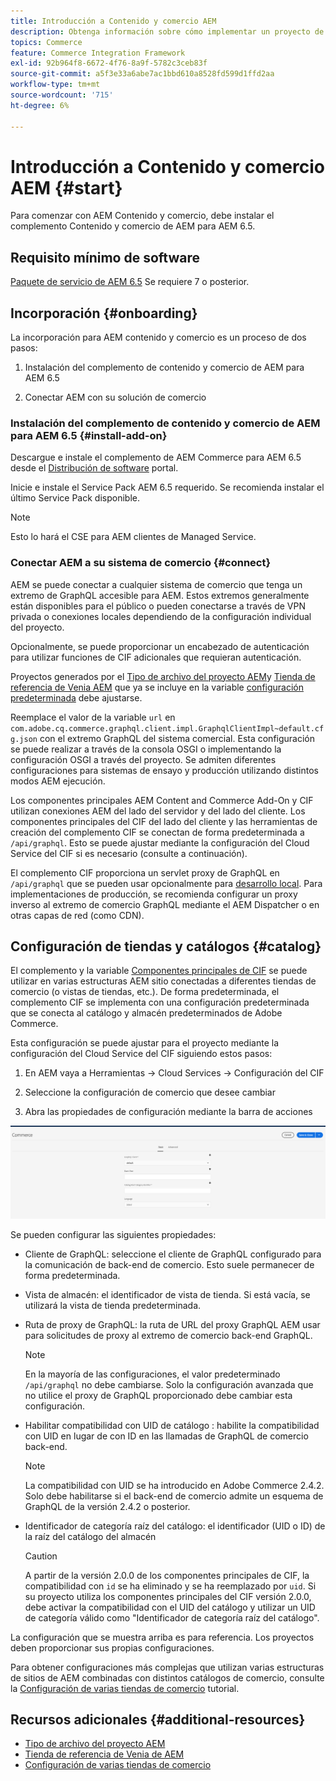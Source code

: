 ```yaml
---
title: Introducción a Contenido y comercio AEM
description: Obtenga información sobre cómo implementar un proyecto de Contenido y comercio AEM.
topics: Commerce
feature: Commerce Integration Framework
exl-id: 92b964f8-6672-4f76-8a9f-5782c3ceb83f
source-git-commit: a5f3e33a6abe7ac1bbd610a8528fd599d1ffd2aa
workflow-type: tm+mt
source-wordcount: '715'
ht-degree: 6%

---
```


# Introducción a Contenido y comercio AEM {#start}

Para comenzar con AEM Contenido y comercio, debe instalar el complemento Contenido y comercio de AEM para AEM 6.5.

## Requisito mínimo de software

[Paquete de servicio de AEM 6.5](https://experience.adobe.com/#/downloads/content/software-distribution/es/aem.html) Se requiere 7 o posterior.

## Incorporación {#onboarding}

La incorporación para AEM contenido y comercio es un proceso de dos pasos:

1. Instalación del complemento de contenido y comercio de AEM para AEM 6.5

2. Conectar AEM con su solución de comercio

### Instalación del complemento de contenido y comercio de AEM para AEM 6.5 {#install-add-on}

Descargue e instale el complemento de AEM Commerce para AEM 6.5 desde el [Distribución de software](https://experience.adobe.com/#/downloads/content/software-distribution/en/aem.html) portal.

Inicie e instale el Service Pack AEM 6.5 requerido. Se recomienda instalar el último Service Pack disponible.

>[!NOTE]
>
>Esto lo hará el CSE para AEM clientes de Managed Service.

### Conectar AEM a su sistema de comercio {#connect}

AEM se puede conectar a cualquier sistema de comercio que tenga un extremo de GraphQL accesible para AEM. Estos extremos generalmente están disponibles para el público o pueden conectarse a través de VPN privada o conexiones locales dependiendo de la configuración individual del proyecto.

Opcionalmente, se puede proporcionar un encabezado de autenticación para utilizar funciones de CIF adicionales que requieran autenticación.

Proyectos generados por el [Tipo de archivo del proyecto AEM](https://github.com/adobe/aem-project-archetype)y [Tienda de referencia de Venia AEM](https://github.com/adobe/aem-cif-guides-venia) que ya se incluye en la variable [configuración predeterminada](https://github.com/adobe/aem-cif-guides-venia/blob/main/ui.config/src/main/content/jcr_root/apps/venia/osgiconfig/config/com.adobe.cq.commerce.graphql.client.impl.GraphqlClientImpl~default.cfg.json) debe ajustarse.

Reemplace el valor de la variable `url` en `com.adobe.cq.commerce.graphql.client.impl.GraphqlClientImpl~default.cfg.json` con el extremo GraphQL del sistema comercial. Esta configuración se puede realizar a través de la consola OSGI o implementando la configuración OSGI a través del proyecto. Se admiten diferentes configuraciones para sistemas de ensayo y producción utilizando distintos modos AEM ejecución.

Los componentes principales AEM Content and Commerce Add-On y CIF utilizan conexiones AEM del lado del servidor y del lado del cliente. Los componentes principales del CIF del lado del cliente y las herramientas de creación del complemento CIF se conectan de forma predeterminada a `/api/graphql`. Esto se puede ajustar mediante la configuración del Cloud Service del CIF si es necesario (consulte a continuación).

El complemento CIF proporciona un servlet proxy de GraphQL en `/api/graphql` que se pueden usar opcionalmente para [desarrollo local](develop.md). Para implementaciones de producción, se recomienda configurar un proxy inverso al extremo de comercio GraphQL mediante el AEM Dispatcher o en otras capas de red (como CDN).

## Configuración de tiendas y catálogos {#catalog}

El complemento y la variable [Componentes principales de CIF](https://github.com/adobe/aem-core-cif-components) se puede utilizar en varias estructuras AEM sitio conectadas a diferentes tiendas de comercio (o vistas de tiendas, etc.). De forma predeterminada, el complemento CIF se implementa con una configuración predeterminada que se conecta al catálogo y almacén predeterminados de Adobe Commerce.

Esta configuración se puede ajustar para el proyecto mediante la configuración del Cloud Service del CIF siguiendo estos pasos:

1. En AEM vaya a Herramientas -> Cloud Services -> Configuración del CIF

2. Seleccione la configuración de comercio que desee cambiar

3. Abra las propiedades de configuración mediante la barra de acciones

![Configuración de Cloud Services del CIF](/help/commerce/cif/assets/cif-cloud-service-config.png)

Se pueden configurar las siguientes propiedades:

- Cliente de GraphQL: seleccione el cliente de GraphQL configurado para la comunicación de back-end de comercio. Esto suele permanecer de forma predeterminada.
- Vista de almacén: el identificador de vista de tienda. Si está vacía, se utilizará la vista de tienda predeterminada.
- Ruta de proxy de GraphQL: la ruta de URL del proxy GraphQL AEM usar para solicitudes de proxy al extremo de comercio back-end GraphQL.

   >[!NOTE]
   >
   >En la mayoría de las configuraciones, el valor predeterminado `/api/graphql` no debe cambiarse. Solo la configuración avanzada que no utilice el proxy de GraphQL proporcionado debe cambiar esta configuración.

- Habilitar compatibilidad con UID de catálogo : habilite la compatibilidad con UID en lugar de con ID en las llamadas de GraphQL de comercio back-end.

   >[!NOTE]
   >
   >La compatibilidad con UID se ha introducido en Adobe Commerce 2.4.2. Solo debe habilitarse si el back-end de comercio admite un esquema de GraphQL de la versión 2.4.2 o posterior.

- Identificador de categoría raíz del catálogo: el identificador (UID o ID) de la raíz del catálogo del almacén

   >[!CAUTION]
   >
   >A partir de la versión 2.0.0 de los componentes principales de CIF, la compatibilidad con `id` se ha eliminado y se ha reemplazado por `uid`. Si su proyecto utiliza los componentes principales del CIF versión 2.0.0, debe activar la compatibilidad con el UID del catálogo y utilizar un UID de categoría válido como &quot;Identificador de categoría raíz del catálogo&quot;.

La configuración que se muestra arriba es para referencia. Los proyectos deben proporcionar sus propias configuraciones.

Para obtener configuraciones más complejas que utilizan varias estructuras de sitios de AEM combinadas con distintos catálogos de comercio, consulte la [Configuración de varias tiendas de comercio](configuring/multi-store-setup.md) tutorial.

## Recursos adicionales {#additional-resources}

- [Tipo de archivo del proyecto AEM](https://github.com/adobe/aem-project-archetype)
- [Tienda de referencia de Venia de AEM](https://github.com/adobe/aem-cif-guides-venia)
- [Configuración de varias tiendas de comercio](configuring/multi-store-setup.md)
